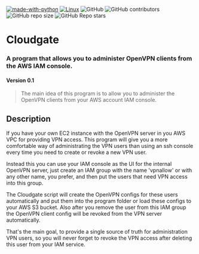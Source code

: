 [![made-with-python](https://img.shields.io/badge/Made%20with-Python-1f425f.svg)](https://www.python.org/)
[![Linux](https://svgshare.com/i/Zhy.svg)](https://svgshare.com/i/Zhy.svg)
![GitHub](https://img.shields.io/github/license/ratibor78/cloudgate)
![GitHub contributors](https://img.shields.io/github/contributors/ratibor78/cloudgate)
![GitHub repo size](https://img.shields.io/github/repo-size/ratibor78/cloudgate)
![GitHub Repo stars](https://img.shields.io/github/stars/ratibor78/cloudgate?style=social)

# Cloudgate
### A program that allows you to administer OpenVPN clients from the AWS IAM console. 
#### Version 0.1

> The main idea of this program is to allow you to administer the OpenVPN clients from your AWS account IAM console.

## Description

If you have your own EC2 instance with the OpenVPN server in you AWS VPC for providing VPN access.
This program will give you a more comfortable way of administrating the VPN users than using an ssh console every time you need to create
or revoke a new VPN user.

Instead this you can use your IAM console as the UI for the internal OpenVPN server, just create an IAM group with the name 'vpnallow' or
with any other name, you prefer, and then put the users that need VPN access into this group.

The Cloudgate script will create the OpenVPN configs for these users automatically and put them into the program folder or load these configs
to your AWS S3 bucket. Also after you remove the user from this IAM group the OpenVPN client config will be revoked from the VPN server automatically.

That's the main goal, to provide a single source of truth for administration VPN users, so you will never forget to revoke the VPN access after deleting this user from your IAM service.
